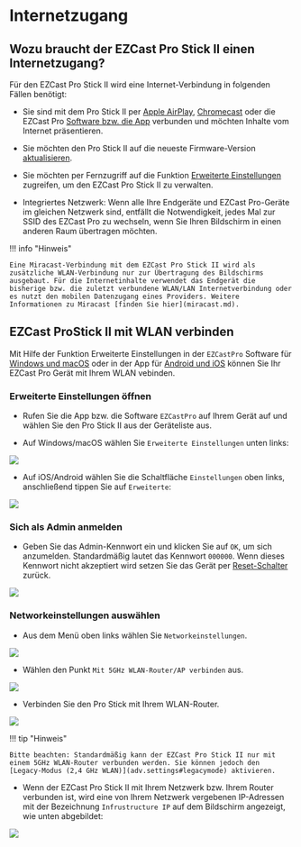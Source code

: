 # Internetzugang

## Wozu braucht der EZCast Pro Stick II einen Internetzugang?

Für den EZCast Pro Stick II wird eine Internet-Verbindung in folgenden Fällen benötigt:

* Sie sind mit dem Pro Stick II per [Apple AirPlay](airplay.md), [Chromecast](chromecast.md) oder die EZCast Pro [Software bzw. die App](ezcastproapp.md) verbunden und möchten Inhalte vom Internet präsentieren.

* Sie möchten den Pro Stick II auf die neueste Firmware-Version [aktualisieren](firmware-upgrade.md).

* Sie möchten per Fernzugriff auf die Funktion [Erweiterte Einstellungen](adv.settings.md) zugreifen, um den EZCast Pro Stick II zu verwalten.
  
* Integriertes Netzwerk: Wenn alle Ihre Endgeräte und EZCast Pro-Geräte im gleichen Netzwerk sind, entfällt die Notwendigkeit, jedes Mal zur SSID des EZCast Pro zu wechseln, wenn Sie Ihren Bildschirm in einen anderen Raum übertragen möchten.

!!! info "Hinweis"

    Eine Miracast-Verbindung mit dem EZCast Pro Stick II wird als zusätzliche WLAN-Verbindung nur zur Übertragung des Bildschirms ausgebaut. Für die Internetinhalte verwendet das Endgerät die bisherige bzw. die zuletzt verbundene WLAN/LAN Internetverbindung oder es nutzt den mobilen Datenzugang eines Providers. Weitere Informationen zu Miracast [finden Sie hier](miracast.md).

## EZCast ProStick II mit WLAN verbinden

Mit Hilfe der Funktion Erweiterte Einstellungen in der `EZCastPro` Software für [Windows und macOS](quickstart.md#InstallSoftware) oder in der App für [Android und iOS](quickstart.md#InstallApp) können Sie Ihr EZCast Pro Gerät mit Ihrem WLAN vebinden.

### Erweiterte Einstellungen öffnen

* Rufen Sie die App bzw. die Software `EZCastPro` auf Ihrem Gerät auf und wählen Sie den Pro Stick II aus der Geräteliste aus.

* Auf Windows/macOS wählen Sie `Erweiterte Einstellungen` unten links:

![](/assets/img/Win-App-Advanced-Settings.png)

* Auf iOS/Android wählen Sie die Schaltfläche `Einstellungen` oben links, anschließend tippen Sie auf `Erweiterte`:

![](/assets/img/iOS_adv-settings.png)

### Sich als Admin anmelden

* Geben Sie das Admin-Kennwort ein und klicken Sie auf `OK`, um sich anzumelden. Standardmäßig lautet das Kennwort `000000`. Wenn dieses Kennwort nicht akzeptiert wird setzen Sie das Gerät per [Reset-Schalter](reset.md#zurücksetzen-per-reset-schalter) zurück.

![](/assets/img/EZCastII_Login.png)

### Networkeinstellungen auswählen

* Aus dem Menü oben links wählen Sie `Networkeinstellungen`.

![](/assets/img/ezcastpro.II.select.networksettings.png)

* Wählen den Punkt `Mit 5GHz WLAN-Router/AP verbinden` aus.

![](/assets/img/ezcastpro.II.select.connect5ghz.png)

* Verbinden Sie den Pro Stick mit Ihrem WLAN-Router.

![](/assets/img/EZCastPro.II.Wifi.Internet.jpg)

!!! tip "Hinweis"
    
	Bitte beachten: Standardmäßig kann der EZCast Pro Stick II nur mit einem 5GHz WLAN-Router verbunden werden. Sie können jedoch den [Legacy-Modus (2,4 GHz WLAN)](adv.settings#legacymode) aktivieren.

* Wenn der EZCast Pro Stick II mit Ihrem Netzwerk bzw. Ihrem Router verbunden ist, wird eine von Ihrem Netzwerk vergebenen IP-Adressen mit der Bezeichnung `Infrustructure IP` auf dem Bildschirm angezeigt, wie unten abgebildet:

![](/assets/img/ProDongleII_connected_to_router.png)